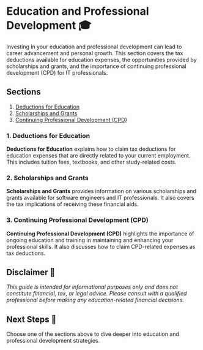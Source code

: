 # Education and Professional Development 🎓

Investing in your education and professional development can lead to career advancement and personal growth. This section covers the tax deductions available for education expenses, the opportunities provided by scholarships and grants, and the importance of continuing professional development (CPD) for IT professionals.

## Sections

1. [Deductions for Education](docs/education-deductions.md)
2. [Scholarships and Grants](docs/scholarships-grants.md)
3. [Continuing Professional Development (CPD)](docs/cpd.md)

### 1. Deductions for Education

**Deductions for Education** explains how to claim tax deductions for education expenses that are directly related to your current employment. This includes tuition fees, textbooks, and other study-related costs.

### 2. Scholarships and Grants

**Scholarships and Grants** provides information on various scholarships and grants available for software engineers and IT professionals. It also covers the tax implications of receiving these financial aids.

### 3. Continuing Professional Development (CPD)

**Continuing Professional Development (CPD)** highlights the importance of ongoing education and training in maintaining and enhancing your professional skills. It also discusses how to claim CPD-related expenses as tax deductions.

## Disclaimer 🚨

*This guide is intended for informational purposes only and does not constitute financial, tax, or legal advice. Please consult with a qualified professional before making any education-related financial decisions.*

## Next Steps 🚀

Choose one of the sections above to dive deeper into education and professional development strategies.
